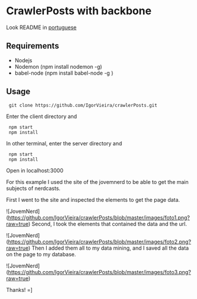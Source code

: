 # CrawlerPosts with backbone
 Look README in [portuguese](https://github.com/IgorVieira/crawlerPosts/blob/master/Portuguese.md)

## Requirements

- Nodejs
- Nodemon (npm install nodemon -g)
- babel-node (npm install babel-node -g ) 


## Usage

```
 git clone https://github.com/IgorVieira/crawlerPosts.git
```
 
Enter the client directory and
```
 npm start
 npm install
```


In other terminal, enter the server directory and
```
 npm start
 npm install
```

Open in localhost:3000


For this example I used the site of the jovemnerd to be able to get the main subjects of nerdcasts.

First I went to the site and inspected the elements to get the page data.

![JovemNerd] (https://github.com/IgorVieira/crawlerPosts/blob/master/images/foto1.png?raw=true)
Second, I took the elements that contained the data and the url.

![JovemNerd] (https://github.com/IgorVieira/crawlerPosts/blob/master/images/foto2.png?raw=true)
Then I added them all to my data mining, and I saved all the data on the page to my database.

![JovemNerd] (https://github.com/IgorVieira/crawlerPosts/blob/master/images/foto3.png?raw=true)


Thanks! =]






